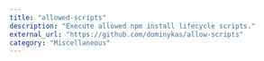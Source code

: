 ```yaml
---
title: "allowed-scripts"
description: "Execute allowed npm install lifecycle scripts."
external_url: "https://github.com/dominykas/allow-scripts"
category: "Miscellaneous"
---
```

